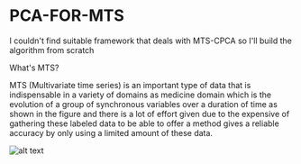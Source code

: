 # PCA-FOR-MTS
I couldn't find suitable framework that deals with MTS-CPCA so I'll build the algorithm from scratch

What's MTS?

MTS (Multivariate time series) is an important type of data that
is indispensable in a variety of domains as  medicine 
domain which is the evolution of a group of synchronous
variables over a duration of time as shown in the figure and
there is a lot of effort given due to the expensive of gathering 
these labeled data to be able to offer a method gives a reliable 
accuracy by only using a limited amount of these data.

![alt text](https://cdn.analyticsvidhya.com/wp-content/uploads/2018/09/mts.jpg)
